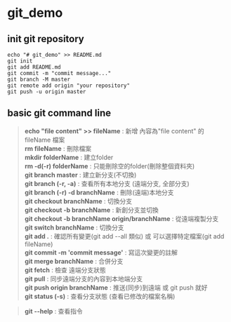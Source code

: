 # git_demo

## init git repository

```
echo "# git_demo" >> README.md
git init
git add README.md
git commit -m "commit message..."
git branch -M master
git remote add origin "your repository"
git push -u origin master
```

## basic git command line

> **echo "file content" >> fileName** : 新增 內容為"file content" 的 fileName 檔案     
> **rm fileName** : 刪除檔案       
> **mkdir folderName** : 建立folder   
> **rm -d(-r) folderName** : 只能刪除空的folder(刪除整個資料夾)           
> **git branch master** : 建立新分支(不切換)    
> **git branch (-r, -a)** : 查看所有本地分支 (遠端分支, 全部分支)   
> **git branch (-r) -d branchName** : 刪除(遠端)本地分支     
> **git checkout branchName** : 切換分支    
> **git checkout -b branchName** : 新創分支並切換      
> **git checkout -b branchName origin/branchName** : 從遠端複製分支       
> **git switch branchName** : 切換分支   
> **git add .** : 確認所有變更(git add --all 類似) 或 可以選擇特定檔案(git add fileName)    
> **git commit -m 'commit message'** : 寫這次變更的註解     
> **git merge branchName** : 合併分支   
> **git fetch** : 檢查 遠端分支狀態       
> **git pull** : 同步遠端分支的內容到本地端分支    
> **git push origin branchName** : 推送(同步)到遠端 或 git push 就好    
> **git status (-s)** : 查看分支狀態 (查看已修改的檔案名稱)   
  
> **git --help** : 查看指令      
